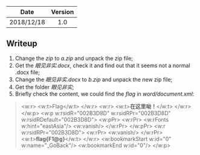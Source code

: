 |Date|Version|
|:-:|:-:|
|2018/12/18|1.0|

## Writeup
1. Change the *zip* to *a.zip* and unpack the zip file;
2. Get the *眼见非实.docx*, check it and find out that it seems not a normal .docx file;
3. Change the *眼见非实.docx* to *b.zip* and unpack the new zip file;
4. Get the folder *眼见非实*;
5. Briefly check the content, we could find the *flag* in *word/document.xml*:
><w:r>
<w:t>Flag</w:t>
</w:r>
<w:r>
<w:t>**在这里呦！**</w:t>
</w:r>
</w:p>
<w:p w:rsidR="002B3D8D" w:rsidRPr="002B3D8D" w:rsidRDefault="002B3D8D">
<w:pPr>
<w:rPr>
<w:rFonts w:hint="eastAsia"/>
<w:vanish/>
</w:rPr>
</w:pPr>
<w:r w:rsidRPr="002B3D8D">
<w:rPr>
<w:vanish/>
</w:rPr>
<w:t>**flag{F1@g}**</w:t>
</w:r>
<w:bookmarkStart w:id="0" w:name="_GoBack"/>
<w:bookmarkEnd w:id="0"/>
</w:p>
